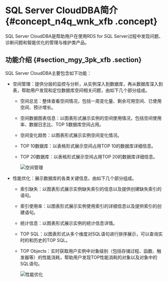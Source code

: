 # SQL Server CloudDBA简介 {#concept_n4q_wnk_xfb .concept}

SQL Server CloudDBA是帮助用户在使用RDS for SQL Server过程中发现问题、诊断问题和智能优化的管理与维护类产品。

## 功能介绍 {#section_mgy_3pk_xfb .section}

SQL Server CloudDBA主要包含如下功能：

-   空间管理：提供分层的监控与分析，从实例深入到数据库，再从数据库深入到表，帮助用户发现和定位数据库空间相关问题，由如下几个部分组成。
    -   空间总览：整体查看空间情况，包括一周变化量、剩余可用空间、已使用空间、预计增长。
    -   空间数据图表信息：以图表形式展示实例的空间使用情况，包括空间使用率、数据日志比、TOP 5数据库空间占用。
    -   空间变化趋势：以图表形式展示实例空间变化情况。
    -   TOP 10数据库：以表格形式展示空间占用TOP 10的数据库详细信息。
    -   TOP 20数据库：以表格形式展示空间占用TOP 20的数据库详细信息。

        ![空间管理](http://static-aliyun-doc.oss-cn-hangzhou.aliyuncs.com/assets/img/64921/154529580432882_zh-CN.png)

-   性能优化：展示数据库的各类关键信息，由如下几个部分组成。
    -   索引缺失：以图表形式展示实例缺失索引的信息以及提供创建缺失索引的语句。
    -   索引使用率：以图表形式展示实例使用索引的详细信息以及提供索引的创建语句。
    -   统计信息：以图表形式展示实例的统计信息详情。
    -   TOP SQL：以图表形式从多个维度对SQL语句进行排序展示，可以查询实时的和历史的TOP SQL。
    -   TOP Objects：实时获取用户实例中对象级别（包括存储过程、函数、触发器等）的性能消耗，帮助用户发现TOP性能消耗的对象以及对象中的SQL语句。

        ![性能优化](http://static-aliyun-doc.oss-cn-hangzhou.aliyuncs.com/assets/img/75752/154529580434754_zh-CN.png)


